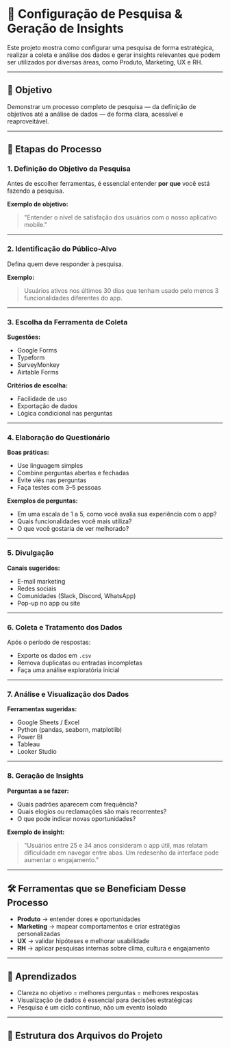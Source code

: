 # 🧠 Configuração de Pesquisa & Geração de Insights

Este projeto mostra como configurar uma pesquisa de forma estratégica, realizar a coleta e análise dos dados e gerar insights relevantes que podem ser utilizados por diversas áreas, como Produto, Marketing, UX e RH.

---

## 📌 Objetivo

Demonstrar um processo completo de pesquisa — da definição de objetivos até a análise de dados — de forma clara, acessível e reaproveitável.

---

## 🧭 Etapas do Processo

### 1. Definição do Objetivo da Pesquisa
Antes de escolher ferramentas, é essencial entender **por que** você está fazendo a pesquisa.

**Exemplo de objetivo:**  
> "Entender o nível de satisfação dos usuários com o nosso aplicativo mobile."

---

### 2. Identificação do Público-Alvo
Defina quem deve responder à pesquisa.

**Exemplo:**  
> Usuários ativos nos últimos 30 dias que tenham usado pelo menos 3 funcionalidades diferentes do app.

---

### 3. Escolha da Ferramenta de Coleta

**Sugestões:**
- Google Forms
- Typeform
- SurveyMonkey
- Airtable Forms

**Critérios de escolha:**
- Facilidade de uso
- Exportação de dados
- Lógica condicional nas perguntas

---

### 4. Elaboração do Questionário

**Boas práticas:**
- Use linguagem simples
- Combine perguntas abertas e fechadas
- Evite viés nas perguntas
- Faça testes com 3–5 pessoas

**Exemplos de perguntas:**
- Em uma escala de 1 a 5, como você avalia sua experiência com o app?
- Quais funcionalidades você mais utiliza?
- O que você gostaria de ver melhorado?

---

### 5. Divulgação

**Canais sugeridos:**
- E-mail marketing
- Redes sociais
- Comunidades (Slack, Discord, WhatsApp)
- Pop-up no app ou site

---

### 6. Coleta e Tratamento dos Dados

Após o período de respostas:
- Exporte os dados em `.csv`
- Remova duplicatas ou entradas incompletas
- Faça uma análise exploratória inicial

---

### 7. Análise e Visualização dos Dados

**Ferramentas sugeridas:**
- Google Sheets / Excel
- Python (pandas, seaborn, matplotlib)
- Power BI
- Tableau
- Looker Studio

---

### 8. Geração de Insights

**Perguntas a se fazer:**
- Quais padrões aparecem com frequência?
- Quais elogios ou reclamações são mais recorrentes?
- O que pode indicar novas oportunidades?

**Exemplo de insight:**  
> "Usuários entre 25 e 34 anos consideram o app útil, mas relatam dificuldade em navegar entre abas. Um redesenho da interface pode aumentar o engajamento."

---

## 🛠 Ferramentas que se Beneficiam Desse Processo

- **Produto** → entender dores e oportunidades
- **Marketing** → mapear comportamentos e criar estratégias personalizadas
- **UX** → validar hipóteses e melhorar usabilidade
- **RH** → aplicar pesquisas internas sobre clima, cultura e engajamento

---

## 🎯 Aprendizados

- Clareza no objetivo = melhores perguntas = melhores respostas
- Visualização de dados é essencial para decisões estratégicas
- Pesquisa é um ciclo contínuo, não um evento isolado

---

## 📁 Estrutura dos Arquivos do Projeto

